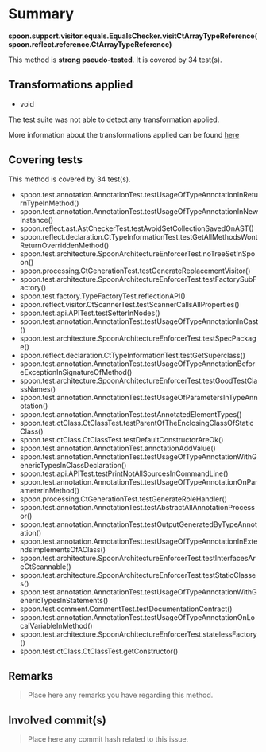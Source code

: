 # Summary
**spoon.support.visitor.equals.EqualsChecker.visitCtArrayTypeReference(spoon.reflect.reference.CtArrayTypeReference)**

This method is **strong pseudo-tested**.
It is covered by 34 test(s). 


## Transformations applied

- void


The test suite was not able to detect any transformation applied.

More information about the transformations applied can be found [here](https://github.com/STAMP-project/pitest-descartes)

## Covering tests
This method is covered by 34 test(s).
* spoon.test.annotation.AnnotationTest.testUsageOfTypeAnnotationInReturnTypeInMethod()
* spoon.test.annotation.AnnotationTest.testUsageOfTypeAnnotationInNewInstance()
* spoon.reflect.ast.AstCheckerTest.testAvoidSetCollectionSavedOnAST()
* spoon.reflect.declaration.CtTypeInformationTest.testGetAllMethodsWontReturnOverriddenMethod()
* spoon.test.architecture.SpoonArchitectureEnforcerTest.noTreeSetInSpoon()
* spoon.processing.CtGenerationTest.testGenerateReplacementVisitor()
* spoon.test.architecture.SpoonArchitectureEnforcerTest.testFactorySubFactory()
* spoon.test.factory.TypeFactoryTest.reflectionAPI()
* spoon.reflect.visitor.CtScannerTest.testScannerCallsAllProperties()
* spoon.test.api.APITest.testSetterInNodes()
* spoon.test.annotation.AnnotationTest.testUsageOfTypeAnnotationInCast()
* spoon.test.architecture.SpoonArchitectureEnforcerTest.testSpecPackage()
* spoon.reflect.declaration.CtTypeInformationTest.testGetSuperclass()
* spoon.test.annotation.AnnotationTest.testUsageOfTypeAnnotationBeforeExceptionInSignatureOfMethod()
* spoon.test.architecture.SpoonArchitectureEnforcerTest.testGoodTestClassNames()
* spoon.test.annotation.AnnotationTest.testUsageOfParametersInTypeAnnotation()
* spoon.test.annotation.AnnotationTest.testAnnotatedElementTypes()
* spoon.test.ctClass.CtClassTest.testParentOfTheEnclosingClassOfStaticClass()
* spoon.test.ctClass.CtClassTest.testDefaultConstructorAreOk()
* spoon.test.annotation.AnnotationTest.annotationAddValue()
* spoon.test.annotation.AnnotationTest.testUsageOfTypeAnnotationWithGenericTypesInClassDeclaration()
* spoon.test.api.APITest.testPrintNotAllSourcesInCommandLine()
* spoon.test.annotation.AnnotationTest.testUsageOfTypeAnnotationOnParameterInMethod()
* spoon.processing.CtGenerationTest.testGenerateRoleHandler()
* spoon.test.annotation.AnnotationTest.testAbstractAllAnnotationProcessor()
* spoon.test.annotation.AnnotationTest.testOutputGeneratedByTypeAnnotation()
* spoon.test.annotation.AnnotationTest.testUsageOfTypeAnnotationInExtendsImplementsOfAClass()
* spoon.test.architecture.SpoonArchitectureEnforcerTest.testInterfacesAreCtScannable()
* spoon.test.architecture.SpoonArchitectureEnforcerTest.testStaticClasses()
* spoon.test.annotation.AnnotationTest.testUsageOfTypeAnnotationWithGenericTypesInStatements()
* spoon.test.comment.CommentTest.testDocumentationContract()
* spoon.test.annotation.AnnotationTest.testUsageOfTypeAnnotationOnLocalVariableInMethod()
* spoon.test.architecture.SpoonArchitectureEnforcerTest.statelessFactory()
* spoon.test.ctClass.CtClassTest.getConstructor()


## Remarks
> Place here any remarks you have regarding this method.

## Involved commit(s)

> Place here any commit hash related to this issue.
